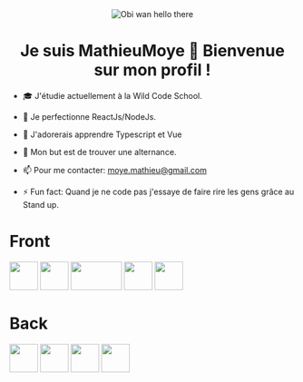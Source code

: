 <div align="center">
  <img src='https://i.pinimg.com/originals/01/ec/5c/01ec5c37f26599b290176e884962c7d1.gif' alt='Obi wan hello there' />

<h1>Je suis MathieuMoye 👋 Bienvenue sur mon profil !</h1>
</div>



<div>

  
- 🎓 J'étudie actuellement à la Wild Code School.
  
- 🌱 Je perfectionne ReactJs/NodeJs.
  
- 💪 J'adorerais apprendre Typescript et Vue
  
- 🎯 Mon but est de trouver une alternance.
  
- 📫 Pour me contacter: moye.mathieu@gmail.com
  
- ⚡ Fun fact: Quand je ne code pas j'essaye de faire rire les gens grâce au Stand up.
</div>

<h1>Front</h1>

<img src="https://user-images.githubusercontent.com/115977341/213268740-f35ac3ec-1b9c-4453-b9db-9afb5fa217e2.png" width="50px" height="50px"> <img src="https://cdn-icons-png.flaticon.com/512/1126/1126012.png" width="50px" height="50px"> <img src="https://creazilla-store.fra1.digitaloceanspaces.com/icons/3254272/react-router-icon-md.png" width="90px" height="50px"> <img src="https://creazilla-store.fra1.digitaloceanspaces.com/icons/3254287/redux-icon-md.png" width="50px" height="50px"> <img src="https://user-images.githubusercontent.com/115977341/215279608-a7cf27aa-53d7-4159-8198-c592cf006e9a.png" width="50px" height="50px"> 

<h1>Back</h1>

 <img src="https://user-images.githubusercontent.com/115977341/213268794-13c5eba2-47b4-4e6b-bd35-e680dc25d850.png" width="50px" height="50px"> <img src="https://user-images.githubusercontent.com/115977341/213268782-c620c3a9-f321-4e08-90bd-d545336be168.png" width="50px" height="50px">  <img src="https://user-images.githubusercontent.com/115977341/213268807-b2716f0c-9999-4c56-ba22-5ea47c66f013.png" width="50px" height="50px"> <img src="https://camo.githubusercontent.com/e3da04972404cf681ab3f9512f69c72d1c20b4cabbc4b9e181c8d6f1718bf13f/68747470733a2f2f73657175656c697a652e6f72672f696d672f6c6f676f2e737667" width="50px" height="50px">

	
